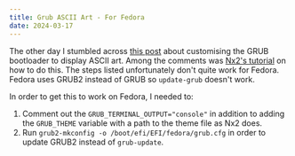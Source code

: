 ```yaml
---
title: Grub ASCII Art - For Fedora
date: 2024-03-17
---
```

The other day I stumbled across [this post](https://www.reddit.com/r/unixporn/comments/13iukcn/grub_ascii_art_on_grub_bootloader/) about customising the GRUB bootloader to display ASCII art. Among the comments was [Nx2's tutorial](https://nx2.site/grub-ascii-theme) on how to do this. The steps listed unfortunately don't quite work for Fedora. Fedora uses GRUB2 instead of GRUB so `update-grub` doesn't work. 

In order to get this to work on Fedora, I needed to:
1. Comment out the `GRUB_TERMINAL_OUTPUT="console"` in addition to adding the `GRUB_THEME` variable with a path to the theme file as Nx2 does.
2. Run `grub2-mkconfig -o /boot/efi/EFI/fedora/grub.cfg` in order to update GRUB2 instead of `grub-update`.






